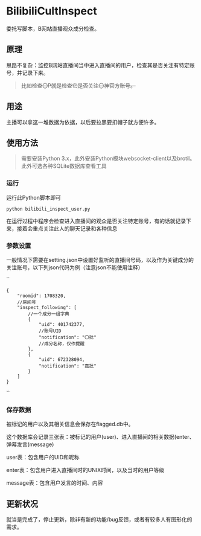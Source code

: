 # BilibiliCultInspect
委托写脚本，B网站直播观众成分检查。

## 原理
思路不复杂：监控B网站直播间当中进入直播间的用户，检查其是否关注有特定账号，并记录下来。

>~~比如检查〇P就是检查它是否关注〇神官方账号。~~

## 用途
主播可以拿这一堆数据为依据，以后要拉黑要扣帽子就方便许多。

## 使用方法

>需要安装Python 3.x，此外安装Python模块websocket-client以及brotil。此外可选各种SQLite数据库查看工具

### 运行

运行此Python脚本即可

`python bilibili_inspect_user.py`

在运行过程中程序会检查进入直播间的观众是否关注特定账号，有的话就记录下来，接着会重点关注此人的聊天记录和各种信息

### 参数设置

一般情况下需要在setting.json中设置好监听的直播间号码，以及作为关键成分的关注账号，以下列json代码为例（注意json不能使用注释）

``

	{
		"roomid": 1708320,
		//房间号
		"inspect_following": [
			//一个成分一组字典
			{
				"uid": 401742377,
				//账号UID
				"notification": "〇批"
				//成分名称，仅作提醒
			},
			{
				"uid": 672328094,
				"notification": "嘉批"
			}
		]
	}

``

### 保存数据

被标记的用户以及其相关信息会保存在flagged.db中。

这个数据库会记录三张表：被标记的用户(user)、进入直播间的相关数据(enter、弹幕发言(message)

user表：包含用户的UID和昵称

enter表：包含用户进入直播间时的UNIX时间，以及当时的用户等级

message表：包含用户发言的时间、内容

## 更新状况
就当是完成了，停止更新，除非有新的功能/bug反馈，或者有较多人有图形化的需求。
